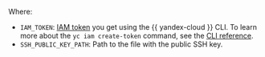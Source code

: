 Where:
* `IAM_TOKEN`: [IAM token](../../../../iam/concepts/authorization/iam-token.md) you get using the {{ yandex-cloud }} CLI. To learn more about the `yc iam create-token` command, see the [CLI reference](../../../../iam/operations/iam-token/create-for-sa.md).
* `SSH_PUBLIC_KEY_PATH`: Path to the file with the public SSH key.